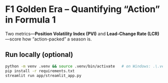 # F1 Golden Era – Quantifying “Action” in Formula 1

Two metrics—**Position Volatility Index (PVI)** and **Lead-Change Rate (LCR)**—score how “action-packed” a season is.

## Run locally (optional)
```bash
python -m venv .venv && source .venv/bin/activate   # on Windows: .\.venv\Scripts\Activate.ps1
pip install -r requirements.txt
streamlit run app/streamlit_app.py
